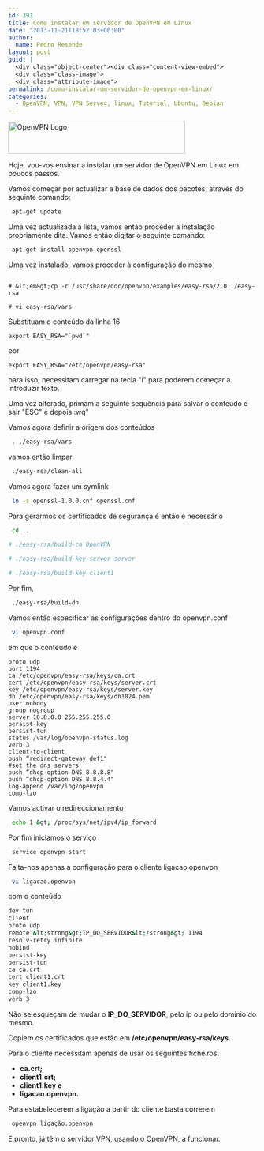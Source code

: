 ```yaml
---
id: 391
title: Como instalar um servidor de OpenVPN em Linux
date: "2013-11-21T18:52:03+00:00"
author:
  name: Pedro Resende
layout: post
guid: |
  <div class="object-center"><div class="content-view-embed">
  <div class="class-image">
  <div class="attribute-image">
permalink: /como-instalar-um-servidor-de-openvpn-em-linux/
categories:
  - OpenVPN, VPN, VPN Server, linux, Tutorial, Ubuntu, Debian
---
```


<div class="object-center">
  <div class="content-view-embed">
    <div class="class-image">
      <div class="attribute-image">
      <img src="https://blog.resende.biz/assets/blog/ezdemo_site/storage/images/media/images/openvpn-logo/12086-1-eng-GB/OpenVPN-Logo_large.png" width="359" height="65"  style="border: 0px solid ;" alt="OpenVPN Logo" title="OpenVPN Logo" />
      </div>
    </div>
  </div>
</div>

Hoje, vou-vos ensinar a instalar um servidor de OpenVPN em Linux em poucos passos.

Vamos começar por actualizar a base de dados dos pacotes, através do seguinte comando:

```bash
 apt-get update
 ```

Uma vez actualizada a lista, vamos então proceder a instalação propriamente dita. Vamos então digitar o seguinte comando:

```bash
 apt-get install openvpn openssl
 ```

Uma vez instalado, vamos proceder à configuração do mesmo

```$ cd /etc/openvpn

# &lt;em&gt;cp -r /usr/share/doc/openvpn/examples/easy-rsa/2.0 ./easy-rsa

# vi easy-rsa/vars
```

Substituam o conteúdo da linha 16

```export EASY_RSA="`pwd`"```

por&nbsp;

```export EASY_RSA="/etc/openvpn/easy-rsa"```

para isso, necessitam carregar na tecla "i" para poderem começar a introduzir texto.

Uma vez alterado, primam a seguinte sequência para salvar o conteúdo e sair "ESC" e depois :wq"

Vamos agora definir a origem dos conteúdos

```bash
 . ./easy-rsa/vars
 ```

vamos então limpar

```bash
 ./easy-rsa/clean-all
 ```

Vamos agora fazer um symlink&nbsp;

```bash
 ln -s openssl-1.0.0.cnf openssl.cnf
 ```

Para gerarmos os certificados de segurança é então e necessário

```bash
 cd ..

# ./easy-rsa/build-ca OpenVPN

# ./easy-rsa/build-key-server server

# ./easy-rsa/build-key client1
```

Por fim,

```bash
 ./easy-rsa/build-dh
 ```

Vamos então especificar as configurações dentro do openvpn.conf

```bash
 vi openvpn.conf
 ```

em que o conteúdo é

```dev tun
proto udp
port 1194
ca /etc/openvpn/easy-rsa/keys/ca.crt
cert /etc/openvpn/easy-rsa/keys/server.crt
key /etc/openvpn/easy-rsa/keys/server.key
dh /etc/openvpn/easy-rsa/keys/dh1024.pem
user nobody
group nogroup
server 10.8.0.0 255.255.255.0
persist-key
persist-tun
status /var/log/openvpn-status.log
verb 3
client-to-client
push “redirect-gateway def1"
#set the dns servers
push “dhcp-option DNS 8.8.8.8"
push “dhcp-option DNS 8.8.4.4"
log-append /var/log/openvpn
comp-lzo
```

Vamos activar o redireccionamento

```bash
 echo 1 &gt; /proc/sys/net/ipv4/ip_forward
 ```

Por fim iniciamos o serviço

```bash
 service openvpn start
 ```

Falta-nos apenas a configuração para o cliente ligacao.openvpn

```bash
 vi ligacao.openvpn
 ```

com o conteúdo

```bash
dev tun
client
proto udp
remote &lt;strong&gt;IP_DO_SERVIDOR&lt;/strong&gt; 1194
resolv-retry infinite
nobind
persist-key
persist-tun
ca ca.crt
cert client1.crt
key client1.key
comp-lzo
verb 3
```

Não se esqueçam de mudar o **IP_DO_SERVIDOR**, pelo ip ou pelo domínio do mesmo.

Copiem os certificados que estão em&nbsp;**/etc/openvpn/easy-rsa/keys**.

Para o cliente necessitam apenas de usar os seguintes ficheiros:

- **ca.crt;**
- **client1.crt;**
- **client1.key e&nbsp;**
- **ligacao.openvpn.**

Para estabelecerem a ligação a partir do cliente basta correrem

```bash
 openvpn ligação.openvpn
 ```

E pronto,&nbsp;já têm o servidor VPN, usando o OpenVPN, a funcionar.

